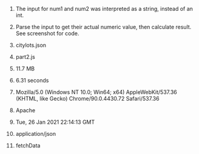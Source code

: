 1. The input for num1 and num2 was interpreted as a string, instead of an int.

2. Parse the input to get their actual numeric value, then calculate result. See screenshot for code.

3. citylots.json

4. part2.js

5. 11.7 MB

6. 6.31 seconds

7. Mozilla/5.0 (Windows NT 10.0; Win64; x64) AppleWebKit/537.36 (KHTML, like Gecko) Chrome/90.0.4430.72 Safari/537.36

8. Apache

9. Tue, 26 Jan 2021 22:14:13 GMT

10. application/json

11. fetchData
